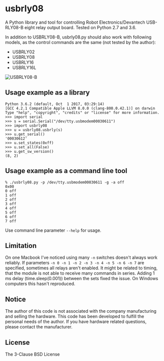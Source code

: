 # usbrly08

A Python library and tool for controlling Robot Electronics/Devantech USB-RLY08-B eight relay output board. Tested on Python 2.7 and 3.6.

In addition to USBRLY08-B, usbrly08.py should also work with following models, as the control commands are the same (not tested by the author):

* USBRLY02
* USBRLY08
* USBRLY16
* USBRLY16L

![USBRLY08-B](https://jkesanen.github.io/usbrly08b.jpg)

## Usage example as a library

```
Python 3.6.2 (default, Oct  1 2017, 03:29:14)
[GCC 4.2.1 Compatible Apple LLVM 8.0.0 (clang-800.0.42.1)] on darwin
Type "help", "copyright", "credits" or "license" for more information.
>>> import serial
>>> s = serial.Serial("/dev/tty.usbmodem00030611")
>>> import usbrly08
>>> u = usbrly08.usbrly(s)
>>> u.get_serial()
'00030612'
>>> u.set_states(0xff)
>>> u.set_all(False)
>>> u.get_sw_version()
(8, 2)
```

## Usage example as a command line tool

```
% ./usbrly08.py -p /dev/tty.usbmodem00030611 -g -a off
0x00
0 off
1 off
2 off
3 off
4 off
5 off
6 off
7 off
```

Use command line parameter `--help` for usage.

## Limitation

On one Macbook I've noticed using many `-n` switches doesn't always work reliably. If parameters `-n 0 -n 1 -n 2 -n 3 -n 4 -n 5 -n 6 -n 7` are specified, sometimes all relays aren't enabled. It might be related to timing, that the module is not able to receive many commands in series. Adding 1 ms delay (time.sleep(0.001)) between the sets fixed the issue. On Windows computers this hasn't reproduced.

## Notice

The author of this code is not associated with the company manufacturing and selling the hardware. This code has been developed to fulfill the personal needs of the author. If you have hardware related questions, please contact the manufacturer.

## License

The 3-Clause BSD License
